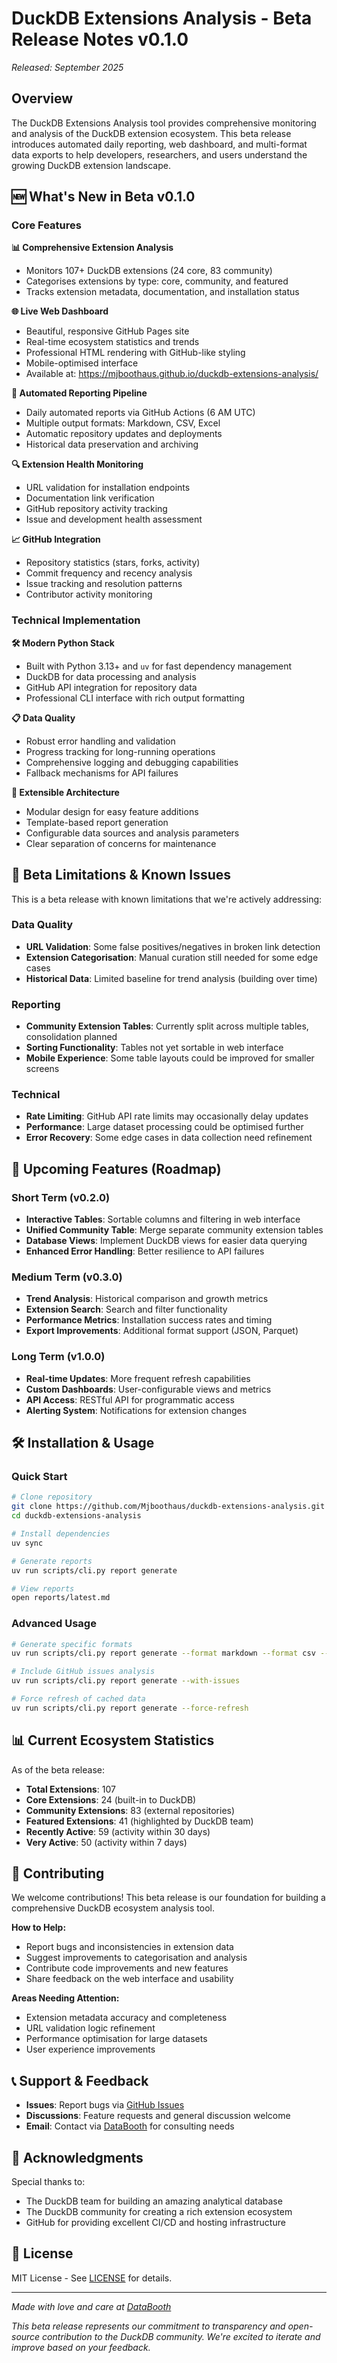 # DuckDB Extensions Analysis - Beta Release Notes v0.1.0

*Released: September 2025*

## Overview

The DuckDB Extensions Analysis tool provides comprehensive monitoring and analysis of the DuckDB extension ecosystem. This beta release introduces automated daily reporting, web dashboard, and multi-format data exports to help developers, researchers, and users understand the growing DuckDB extension landscape.

## 🆕 What's New in Beta v0.1.0

### Core Features

**📊 Comprehensive Extension Analysis**
- Monitors 107+ DuckDB extensions (24 core, 83 community)
- Categorises extensions by type: core, community, and featured
- Tracks extension metadata, documentation, and installation status

**🌐 Live Web Dashboard**
- Beautiful, responsive GitHub Pages site
- Real-time ecosystem statistics and trends
- Professional HTML rendering with GitHub-like styling
- Mobile-optimised interface
- Available at: https://mjboothaus.github.io/duckdb-extensions-analysis/

**🤖 Automated Reporting Pipeline**
- Daily automated reports via GitHub Actions (6 AM UTC)
- Multiple output formats: Markdown, CSV, Excel
- Automatic repository updates and deployments
- Historical data preservation and archiving

**🔍 Extension Health Monitoring**
- URL validation for installation endpoints
- Documentation link verification
- GitHub repository activity tracking
- Issue and development health assessment

**📈 GitHub Integration**
- Repository statistics (stars, forks, activity)
- Commit frequency and recency analysis
- Issue tracking and resolution patterns
- Contributor activity monitoring

### Technical Implementation

**🛠️ Modern Python Stack**
- Built with Python 3.13+ and `uv` for fast dependency management
- DuckDB for data processing and analysis
- GitHub API integration for repository data
- Professional CLI interface with rich output formatting

**📋 Data Quality**
- Robust error handling and validation
- Progress tracking for long-running operations
- Comprehensive logging and debugging capabilities
- Fallback mechanisms for API failures

**🔧 Extensible Architecture**
- Modular design for easy feature additions
- Template-based report generation
- Configurable data sources and analysis parameters
- Clear separation of concerns for maintenance

## 🚧 Beta Limitations & Known Issues

This is a beta release with known limitations that we're actively addressing:

### Data Quality
- **URL Validation**: Some false positives/negatives in broken link detection
- **Extension Categorisation**: Manual curation still needed for some edge cases
- **Historical Data**: Limited baseline for trend analysis (building over time)

### Reporting
- **Community Extension Tables**: Currently split across multiple tables, consolidation planned
- **Sorting Functionality**: Tables not yet sortable in web interface
- **Mobile Experience**: Some table layouts could be improved for smaller screens

### Technical
- **Rate Limiting**: GitHub API rate limits may occasionally delay updates
- **Performance**: Large dataset processing could be optimised further
- **Error Recovery**: Some edge cases in data collection need refinement

## 🔮 Upcoming Features (Roadmap)

### Short Term (v0.2.0)
- **Interactive Tables**: Sortable columns and filtering in web interface
- **Unified Community Table**: Merge separate community extension tables
- **Database Views**: Implement DuckDB views for easier data querying
- **Enhanced Error Handling**: Better resilience to API failures

### Medium Term (v0.3.0)
- **Trend Analysis**: Historical comparison and growth metrics
- **Extension Search**: Search and filter functionality
- **Performance Metrics**: Installation success rates and timing
- **Export Improvements**: Additional format support (JSON, Parquet)

### Long Term (v1.0.0)
- **Real-time Updates**: More frequent refresh capabilities
- **Custom Dashboards**: User-configurable views and metrics
- **API Access**: RESTful API for programmatic access
- **Alerting System**: Notifications for extension changes

## 🛠️ Installation & Usage

### Quick Start
```bash
# Clone repository
git clone https://github.com/Mjboothaus/duckdb-extensions-analysis.git
cd duckdb-extensions-analysis

# Install dependencies
uv sync

# Generate reports
uv run scripts/cli.py report generate

# View reports
open reports/latest.md
```

### Advanced Usage
```bash
# Generate specific formats
uv run scripts/cli.py report generate --format markdown --format csv --format excel

# Include GitHub issues analysis
uv run scripts/cli.py report generate --with-issues

# Force refresh of cached data
uv run scripts/cli.py report generate --force-refresh
```

## 📊 Current Ecosystem Statistics

As of the beta release:
- **Total Extensions**: 107
- **Core Extensions**: 24 (built-in to DuckDB)
- **Community Extensions**: 83 (external repositories)
- **Featured Extensions**: 41 (highlighted by DuckDB team)
- **Recently Active**: 59 (activity within 30 days)
- **Very Active**: 50 (activity within 7 days)

## 🤝 Contributing

We welcome contributions! This beta release is our foundation for building a comprehensive DuckDB ecosystem analysis tool.

**How to Help:**
- Report bugs and inconsistencies in extension data
- Suggest improvements to categorisation and analysis
- Contribute code improvements and new features
- Share feedback on the web interface and usability

**Areas Needing Attention:**
- Extension metadata accuracy and completeness
- URL validation logic refinement
- Performance optimisation for large datasets
- User experience improvements

## 📞 Support & Feedback

- **Issues**: Report bugs via [GitHub Issues](https://github.com/Mjboothaus/duckdb-extensions-analysis/issues)
- **Discussions**: Feature requests and general discussion welcome
- **Email**: Contact via [DataBooth](https://www.databooth.com.au) for consulting needs

## 🙏 Acknowledgments

Special thanks to:
- The DuckDB team for building an amazing analytical database
- The DuckDB community for creating a rich extension ecosystem
- GitHub for providing excellent CI/CD and hosting infrastructure

## 📜 License

MIT License - See [LICENSE](LICENSE) for details.

---

*Made with love and care at [DataBooth](https://www.databooth.com.au)*

*This beta release represents our commitment to transparency and open-source contribution to the DuckDB community. We're excited to iterate and improve based on your feedback.*